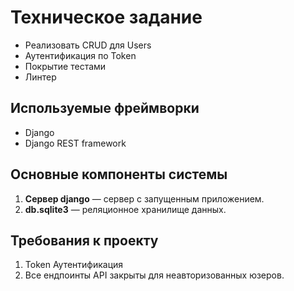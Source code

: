 # Техническое задание

- Реализовать CRUD для Users
- Аутентификация по Token
- Покрытие тестами
- Линтер


## Используемые фреймворки

- Django 
- Django REST framework

## Основные компоненты системы

1. **Cервер django** — сервер с запущенным приложением.
3. **db.sqlite3** — реляционное хранилище данных. 


## Требования к проекту

1. Token Аутентификация
2. Все ендпоинты API закрыты для неавторизованных юзеров.
